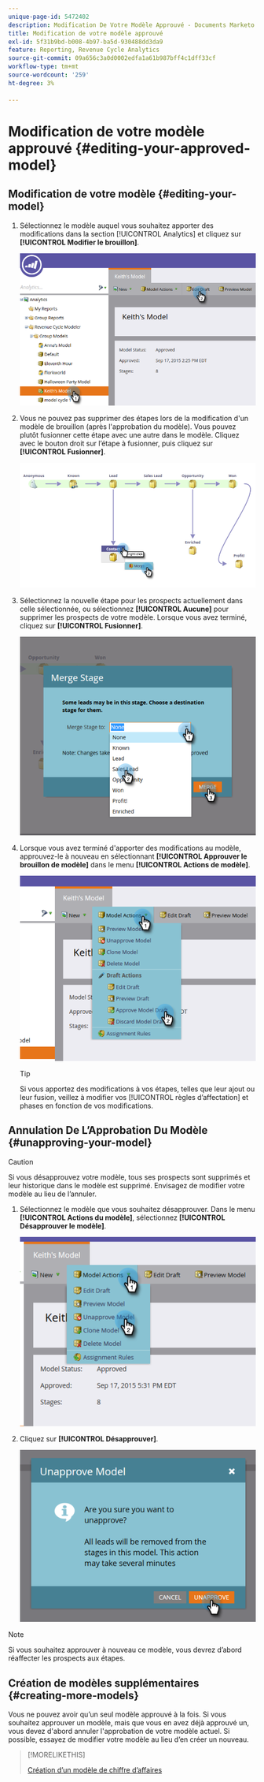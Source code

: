 ```yaml
---
unique-page-id: 5472402
description: Modification De Votre Modèle Approuvé - Documents Marketo - Documentation Du Produit
title: Modification de votre modèle approuvé
exl-id: 5f31b9bd-b008-4b97-ba5d-930488dd3da9
feature: Reporting, Revenue Cycle Analytics
source-git-commit: 09a656c3a0d0002edfa1a61b987bff4c1dff33cf
workflow-type: tm+mt
source-wordcount: '259'
ht-degree: 3%

---
```


# Modification de votre modèle approuvé {#editing-your-approved-model}

## Modification de votre modèle {#editing-your-model}

1. Sélectionnez le modèle auquel vous souhaitez apporter des modifications dans la section [!UICONTROL Analytics] et cliquez sur **[!UICONTROL Modifier le brouillon]**.

   ![](assets/one.png)

1. Vous ne pouvez pas supprimer des étapes lors de la modification d&#39;un modèle de brouillon (après l&#39;approbation du modèle). Vous pouvez plutôt fusionner cette étape avec une autre dans le modèle. Cliquez avec le bouton droit sur l’étape à fusionner, puis cliquez sur **[!UICONTROL Fusionner]**.

   ![](assets/two.png)

1. Sélectionnez la nouvelle étape pour les prospects actuellement dans celle sélectionnée, ou sélectionnez **[!UICONTROL Aucune]** pour supprimer les prospects de votre modèle. Lorsque vous avez terminé, cliquez sur **[!UICONTROL Fusionner]**.

   ![](assets/three.png)

1. Lorsque vous avez terminé d&#39;apporter des modifications au modèle, approuvez-le à nouveau en sélectionnant **[!UICONTROL Approuver le brouillon de modèle]** dans le menu **[!UICONTROL Actions de modèle]**.

   ![](assets/four.png)

   >[!TIP]
   >
   >Si vous apportez des modifications à vos étapes, telles que leur ajout ou leur fusion, veillez à modifier vos [!UICONTROL règles d’affectation] et phases en fonction de vos modifications.

## Annulation De L’Approbation Du Modèle {#unapproving-your-model}

>[!CAUTION]
>
>Si vous désapprouvez votre modèle, tous ses prospects sont supprimés et leur historique dans le modèle est supprimé. Envisagez de modifier votre modèle au lieu de l’annuler.

1. Sélectionnez le modèle que vous souhaitez désapprouver. Dans le menu **[!UICONTROL Actions du modèle]**, sélectionnez **[!UICONTROL Désapprouver le modèle]**.

   ![](assets/five.png)

1. Cliquez sur **[!UICONTROL Désapprouver]**.

   ![](assets/six.png)

>[!NOTE]
>
>Si vous souhaitez approuver à nouveau ce modèle, vous devrez d’abord réaffecter les prospects aux étapes.

## Création de modèles supplémentaires {#creating-more-models}

Vous ne pouvez avoir qu’un seul modèle approuvé à la fois. Si vous souhaitez approuver un modèle, mais que vous en avez déjà approuvé un, vous devez d&#39;abord annuler l&#39;approbation de votre modèle actuel. Si possible, essayez de modifier votre modèle au lieu d’en créer un nouveau.

>[!MORELIKETHIS]
>
>[Création d’un modèle de chiffre d’affaires](/help/marketo/product-docs/reporting/revenue-cycle-analytics/revenue-cycle-models/create-a-new-revenue-model.md)
